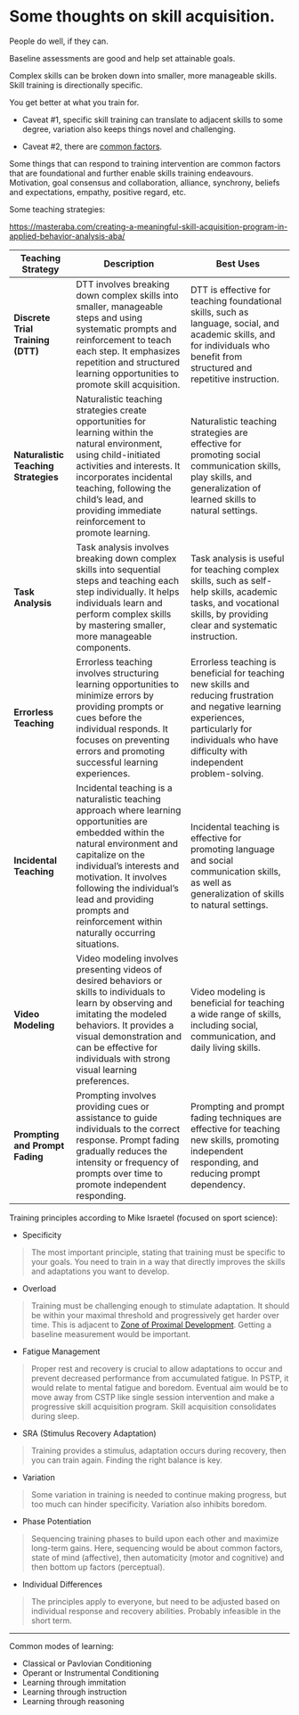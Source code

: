 # Some thoughts on skill acquisition.

People do well, if they can. 

Baseline assessments are good and help set attainable goals. 

Complex skills can be broken down into smaller, more manageable skills. Skill training is directionally specific.

You get better at what you train for. 

* Caveat #1, specific skill training can translate to adjacent skills to some degree, variation also keeps things novel and challenging. 

* Caveat #2, there are [common factors](https://github.com/Wordweaver-EH/PSTP/blob/main/commonfactors.md).

Some things that can respond to training intervention are common factors that are foundational and further enable skills training endeavours. Motivation, goal consensus and collaboration, alliance, synchrony, beliefs and expectations, empathy, positive regard, etc.

Some teaching strategies: 

https://masteraba.com/creating-a-meaningful-skill-acquisition-program-in-applied-behavior-analysis-aba/

| **Teaching Strategy**               | **Description**                                                                                                                                                                      | **Best Uses**                                                                                                                                                                                                                         |
|-------------------------------------|--------------------------------------------------------------------------------------------------------------------------------------------------------------------------------------|---------------------------------------------------------------------------------------------------------------------------------------------------------------------------------------------------------------------------------------|
| **Discrete Trial Training (DTT)**   | DTT involves breaking down complex skills into smaller, manageable steps and using systematic prompts and reinforcement to teach each step. It emphasizes repetition and structured learning opportunities to promote skill acquisition. | DTT is effective for teaching foundational skills, such as language, social, and academic skills, and for individuals who benefit from structured and repetitive instruction.                                                          |
| **Naturalistic Teaching Strategies**| Naturalistic teaching strategies create opportunities for learning within the natural environment, using child-initiated activities and interests. It incorporates incidental teaching, following the child’s lead, and providing immediate reinforcement to promote learning. | Naturalistic teaching strategies are effective for promoting social communication skills, play skills, and generalization of learned skills to natural settings.                                                                         |
| **Task Analysis**                   | Task analysis involves breaking down complex skills into sequential steps and teaching each step individually. It helps individuals learn and perform complex skills by mastering smaller, more manageable components. | Task analysis is useful for teaching complex skills, such as self-help skills, academic tasks, and vocational skills, by providing clear and systematic instruction.                                                                    |
| **Errorless Teaching**              | Errorless teaching involves structuring learning opportunities to minimize errors by providing prompts or cues before the individual responds. It focuses on preventing errors and promoting successful learning experiences. | Errorless teaching is beneficial for teaching new skills and reducing frustration and negative learning experiences, particularly for individuals who have difficulty with independent problem-solving.                                  |
| **Incidental Teaching**             | Incidental teaching is a naturalistic teaching approach where learning opportunities are embedded within the natural environment and capitalize on the individual’s interests and motivation. It involves following the individual’s lead and providing prompts and reinforcement within naturally occurring situations. | Incidental teaching is effective for promoting language and social communication skills, as well as generalization of skills to natural settings.                                                                                      |
| **Video Modeling**                  | Video modeling involves presenting videos of desired behaviors or skills to individuals to learn by observing and imitating the modeled behaviors. It provides a visual demonstration and can be effective for individuals with strong visual learning preferences. | Video modeling is beneficial for teaching a wide range of skills, including social, communication, and daily living skills.                                                                                                             |
| **Prompting and Prompt Fading**     | Prompting involves providing cues or assistance to guide individuals to the correct response. Prompt fading gradually reduces the intensity or frequency of prompts over time to promote independent responding. | Prompting and prompt fading techniques are effective for teaching new skills, promoting independent responding, and reducing prompt dependency.                                                                                         |

Training principles according to Mike Israetel (focused on sport science):

* Specificity
  
> The most important principle, stating that training must be specific to your goals. You need to train in a way that directly improves the skills and adaptations you want to develop.

* Overload
  
> Training must be challenging enough to stimulate adaptation. It should be within your maximal threshold and progressively get harder over time. This is adjacent to [Zone of Proximal Development](https://en.wikipedia.org/wiki/Zone_of_proximal_development). Getting a baseline measurement would be important.

* Fatigue Management
  
> Proper rest and recovery is crucial to allow adaptations to occur and prevent decreased performance from accumulated fatigue. In PSTP, it would relate to mental fatigue and boredom. Eventual aim would be to move away from CSTP like single session intervention and make a progressive skill acquisition program. Skill acquisition consolidates during sleep.

* SRA (Stimulus Recovery Adaptation)
  
> Training provides a stimulus, adaptation occurs during recovery, then you can train again. Finding the right balance is key.

* Variation
  
> Some variation in training is needed to continue making progress, but too much can hinder specificity. Variation also inhibits boredom.

* Phase Potentiation
  
> Sequencing training phases to build upon each other and maximize long-term gains. Here, sequencing would be about common factors, state of mind (affective), then automaticity (motor and cognitive) and then bottom up factors (perceptual).

* Individual Differences
  
> The principles apply to everyone, but need to be adjusted based on individual response and recovery abilities. Probably infeasible in the short term.

----------

Common modes of learning:

* Classical or Pavlovian Conditioning
* Operant or Instrumental Conditioning
* Learning through immitation
* Learning through instruction
* Learning through reasoning

